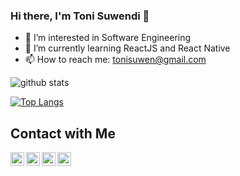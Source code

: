 ### Hi there, I'm Toni Suwendi 👋

- 👀 I’m interested in Software Engineering
- 🌱 I’m currently learning ReactJS and React Native
- 📫 How to reach me: tonisuwen@gmail.com


![github stats](https://github-readme-stats.vercel.app/api?username=tonisuwendi&show_icons=true)

[![Top Langs](https://github-readme-stats.vercel.app/api/top-langs/?username=tonisuwendi&show_icons=true&theme=buefy&layout=compact&cache_seconds=1800)](https://github.com/tonisuwendi)



## Contact with Me

[<img align="left" alt="TONI SUWENDI - | Facebook" width=22px src="https://cdn.jsdelivr.net/npm/simple-icons@v3/icons/facebook.svg">][facebook]
[<img align="left" alt="TONI SUWENDI - | Twitter" width=22px src="https://cdn.jsdelivr.net/npm/simple-icons@v3/icons/twitter.svg">][twitter]
[<img align="left" alt="TONI SUWENDI - | Instagram" width=22px src="https://cdn.jsdelivr.net/npm/simple-icons@v3/icons/instagram.svg">][instagram]
[<img align="left" alt="TONI SUWENDI - | LinkedIn" width=22px src="https://cdn.jsdelivr.net/npm/simple-icons@v3/icons/linkedin.svg">][linkedin]

[facebook]: https://www.facebook.com/tonisuwen
[twitter]: https://www.twitter.com/tonisuwen
[instagram]: https://www.instagram.com/tonisuwen
[linkedin]: https://www.linkedin.com/in/tonisuwendi
